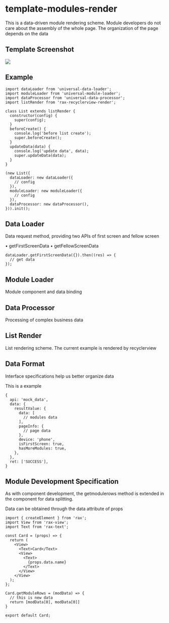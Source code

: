 # template-modules-render

This is a data-driven module rendering scheme. Module developers do not care about the assembly of the whole page. The organization of the page depends on the data

## Template Screenshot

![](https://gw.alicdn.com/tfs/TB1xq7MvQL0gK0jSZFxXXXWHVXa-652-1146.png)

## Example

```
import dataLoader from 'universal-data-loader';
import moduleLoader from 'universal-module-loader';
import dataProcessor from 'universal-data-processor';
import listRender from 'rax-recyclerview-render';

class List extends listRender {
  constructor(config) {
    super(config);
  }
  beforeCreate() {
    console.log('before list create');
    super.beforeCreate();
  }
  updateData(data) {
    console.log('update data', data);
    super.updateData(data);
  }
}

(new List({
  dataLoader: new dataLoader({
    // config
  }),
  moduleLoader: new moduleLoader({
    // config
  }),
  dataProcessor: new dataProcessor(),
})).init();
```

## Data Loader

Data request method, providing two APIs of first screen and fellow screen

• getFirstScreenData
• getFellowScreenData

```
dataLoader.getFirstScreenData({}).then((res) => {
  // get data
});
```

## Module Loader

Module component and data binding

## Data Processor

Processing of complex business data

## List Render

List rendering scheme. The current example is rendered by recyclerview

## Data Format

Interface specifications help us better organize data

This is a example

```
{
  api: 'mock_data',
  data: {
    resultValue: {
      data: [
        // modules data
      ],
      pageInfo: {
        // page data
      },
      device: 'phone',
      isFirstScreen: true,
      hasMoreModules: true,
    },
  },
  ret: ['SUCCESS'],
}
```

## Module Development Specification

As with component development, the getmodulerows method is extended in the component for data splitting.

Data can be obtained through the data attribute of props

```
import { createElement } from 'rax';
import View from 'rax-view';
import Text from 'rax-text';

const Card = (props) => {
  return (
    <View>
      <Text>Card</Text>
      <View>
        <Text>
          {props.data.name}
        </Text>
      </View>
    </View>
  );
};

Card.getModuleRows = (modData) => {
  // this is new data
  return [modData[0], modData[0]]
}

export default Card;
```
